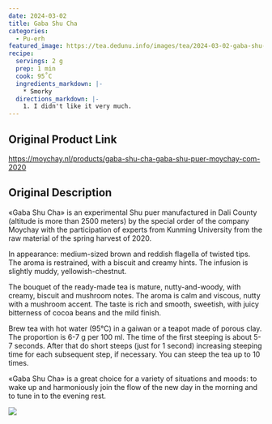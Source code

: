 ```yaml
---
date: 2024-03-02
title: Gaba Shu Cha 
categories:
  - Pu-erh
featured_image: https://tea.dedunu.info/images/tea/2024-03-02-gaba-shu-cha-1.jpg
recipe:
  servings: 2 g
  prep: 1 min 
  cook: 95˚C
  ingredients_markdown: |-
    * Smorky
  directions_markdown: |-
    1. I didn't like it very much.
---
```


## Original Product Link

<https://moychay.nl/products/gaba-shu-cha-gaba-shu-puer-moychay-com-2020> 

## Original Description

«Gaba Shu Cha» is an experimental Shu puer manufactured in Dali County (altitude is more than 2500 meters) by the special order of the company Moychay with the participation of experts from Kunming University from the raw material of the spring harvest of 2020.

In appearance: medium-sized brown and reddish flagella of twisted tips. The aroma is restrained, with a biscuit and creamy hints. The infusion is slightly muddy, yellowish-chestnut.

The bouquet of the ready-made tea is mature, nutty-and-woody, with creamy, biscuit and mushroom notes. The aroma is calm and viscous, nutty with a mushroom accent. The taste is rich and smooth, sweetish, with juicy bitterness of cocoa beans and the mild finish.

Brew tea with hot water (95°C) in a gaiwan or a teapot made of porous clay. The proportion is 6-7 g per 100 ml. The time of the first steeping is about 5-7 seconds. After that do short steeps (just for 1 second) increasing steeping time for each subsequent step, if necessary. You can steep the tea up to 10 times.

«Gaba Shu Cha» is a great choice for a variety of situations and moods: to wake up and harmoniously join the flow of the new day in the morning and to tune in to the evening rest.

![](https://tea.dedunu.info/images/tea/2024-03-02-gaba-shu-cha-2.jpg)
